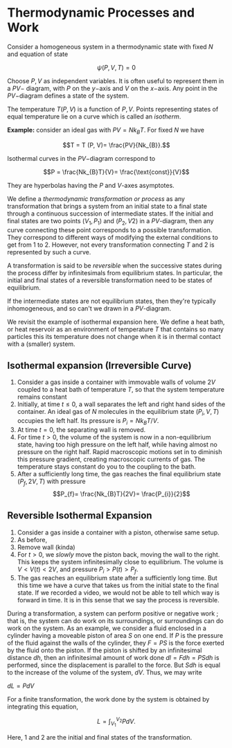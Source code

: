# Thermodynamic Processes and Work

Consider a homogeneous system in a thermodynamic state with fixed $N$ and equation of state

$$\psi (P, V, T)= 0$$

Choose $P, V$ as independent variables. It is often useful to represent them in a $PV-$ diagram, with $P$ on the $y-$axis and $V$ on the $x-$axis. Any point in the $PV-$diagram defines a state of the system.

The temperature $T (P, V)$ is a function of $P, V$. Points representing states of equal temperature lie on a curve which is called an *isotherm*.

**Example:** consider an ideal gas with $PV = Nk_{B}T$. For fixed $N$ we have

$$T = T (P, V)= \frac{PV}{Nk_{B}}.$$

Isothermal curves in the $PV-$diagram correspond to

$$P = \frac{Nk_{B}T}{V}= \frac{\text{const}}{V}$$

They are hyperbolas having the $P$ and $V$-axes asymptotes.

We define a *thermodynamic transformation or process* as any transformation that brings a system from an initial state to a final state through a continuous succession of intermediate states. If the initial and final states are two points $(V_{1}, P_{1})$ and $(P_{2}, V{2})$ in a $PV$-diagram, then any curve connecting these point corresponds to a possible transformation. They correspond to different ways of modifying the external conditions to get from $1$ to $2$. However, not every transformation connecting $T$ and $2$ is represented by such a curve.

A transformation is said to be *reversible* when the successive states during the process differ  by infinitesimals from equilibrium states. In particular, the initial and final states of a reversible transformation need to be states of equilibrium.

If the intermediate states are not equilibrium states, then they're typically inhomogeneous, and so can't we drawn in a $PV$-diagram.

We revisit the example of isothermal expansion here. We define a heat bath, or heat reservoir as an environment of temperature $T$ that contains so many particles this its temperature does not change when it is in thermal contact with a (smaller) system.

## Isothermal expansion (Irreversible Curve)

1. Consider a gas inside a container with immovable walls of volume $2V$ coupled to a heat bath of temperature $T$, so that the system temperature remains constant
2. Initially, at time $t \leq 0$, a wall separates the left and right hand sides of the container. An ideal gas of $N$ molecules in the equilibrium state $(P_{i}, V, T)$ occupies the left half. Its pressure is $P_{i}= Nk_{B}T/V$.
3.  At time $t = 0$, the separating wall is removed.
4.  For time  $t >0$, the volume of the system is now in a non-equilibrium state, having too high pressure on the left half, while having almost no pressure on the right half. Rapid macroscopic motions set in to diminish this pressure gradient, creating macroscopic currents of gas. The temperature stays constant do you to the coupling to the bath.
5.  After a sufficiently long time, the gas reaches the final equilibrium state $(P_{f}, 2V, T)$ with pressure $$P_{f}= \frac{Nk_{B}T}{2V}= \frac{P_{i}}{2}$$

## Reversible Isothermal Expansion

1. Consider a gas inside a container with a piston, otherwise same setup.
2. As before,
3.   Remove wall (kinda)
4.  For $t > 0$, we *slowly* move the piston back, moving the wall to the right. This keeps the system infinitesimally close to equilibrium. The volume is $V < V (t)< 2V$, and pressure $P_{i}> P (t)> P_{f}$.
5. The gas reaches an equilibrium state after a sufficiently long time. But this time we have a curve that takes us from the initial state to the final state. If we recorded a video, we would not be able to tell which way is forward in time. It is in this sense that we say the process is reversible.

During a transformation, a system can perform positive or negative work ; that is, the system can do work on its surroundings, or surroundings can do work on the system. As an example, we consider a fluid enclosed in a cylinder having a moveable piston of area $S$ on one end. If $P$ is the pressure of the fluid against the walls of the cylinder, they $F = PS$ is the force exerted by the fluid onto the piston. If the piston is shifted by an infinitesimal distance $dh$, then an infinitesimal amount of work done $dl= Fdh= PSdh$ is performed, since the displacement is parallel to the force. But $Sdh$ is equal to the increase of the volume of the system, $dV$. Thus, we may write

$dL = PdV$

For a finite transformation, the  work done by the system is obtained by integrating this equation,

$$L = \int_{V_{1}}^{V_{2}}PdV.$$

Here, $1$ and $2$ are the initial and final states of the transformation.